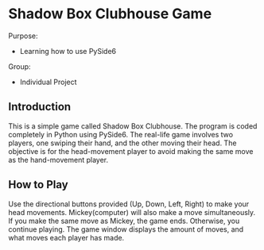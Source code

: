 # Shadow Box Clubhouse Game
Purpose:
- Learning how to use PySide6
  
Group:
- Individual Project

## Introduction
This is a simple game called Shadow Box Clubhouse. The program is coded completely in Python using PySide6. The real-life game involves two players, one swiping their hand, and the other moving their head. The objective is for the head-movement player to avoid making the same move as the hand-movement player.

## How to Play
Use the directional buttons provided (Up, Down, Left, Right) to make your head movements. Mickey(computer) will also make a move simultaneously. If you make the same move as Mickey, the game ends. Otherwise, you continue playing. The game window displays the amount of moves, and what moves each player has made.
